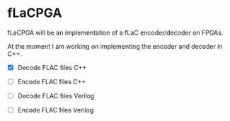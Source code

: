 # fLaCPGA
fLaCPGA will be an implementation of a fLaC encoder/decoder on FPGAs.

At the moment I am working on implementing the encoder and decoder in C++.

- [x] Decode FLAC files C++
- [ ] Encode FLAC files C++
- [ ] Decode FLAC files Verilog
- [ ] Encode FLAC files Verilog


